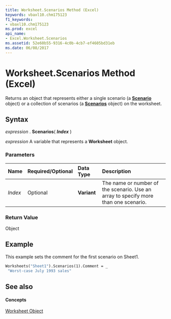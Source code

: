 ```yaml
---
title: Worksheet.Scenarios Method (Excel)
keywords: vbaxl10.chm175123
f1_keywords:
- vbaxl10.chm175123
ms.prod: excel
api_name:
- Excel.Worksheet.Scenarios
ms.assetid: 52e60b55-9316-4c0b-4cb7-ef4605bd31eb
ms.date: 06/08/2017
---
```



# Worksheet.Scenarios Method (Excel)

Returns an object that represents either a single scenario (a  **[Scenario](scenario-object-excel.md)** object) or a collection of scenarios (a **[Scenarios](scenarios-object-excel.md)** object) on the worksheet.


## Syntax

 _expression_ . **Scenarios**( **_Index_** )

 _expression_ A variable that represents a **Worksheet** object.


### Parameters



|**Name**|**Required/Optional**|**Data Type**|**Description**|
|:-----|:-----|:-----|:-----|
| _Index_|Optional| **Variant**|The name or number of the scenario. Use an array to specify more than one scenario.|

### Return Value

Object


## Example

This example sets the comment for the first scenario on Sheet1.


```vb
Worksheets("Sheet1").Scenarios(1).Comment = _ 
 "Worst-case July 1993 sales"
```


## See also


#### Concepts


[Worksheet Object](worksheet-object-excel.md)

